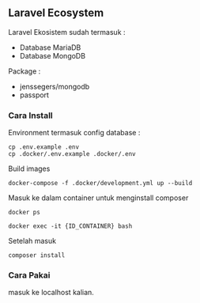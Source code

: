 
## Laravel Ecosystem

Laravel Ekosistem sudah termasuk : 
- Database MariaDB
- Database MongoDB

Package :
- jenssegers/mongodb
- passport

### Cara Install

Environment termasuk config database :

```
cp .env.example .env
cp .docker/.env.example .docker/.env

```
Build images

```
docker-compose -f .docker/development.yml up --build

```

Masuk ke dalam container untuk menginstall composer

```
docker ps

```

```
docker exec -it {ID_CONTAINER} bash

```

Setelah masuk


```
composer install

```

### Cara Pakai

masuk ke localhost kalian.

